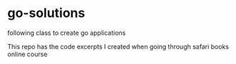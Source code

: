 # go-solutions
following class to create go applications


This repo has the code excerpts I created when going through safari books online course
